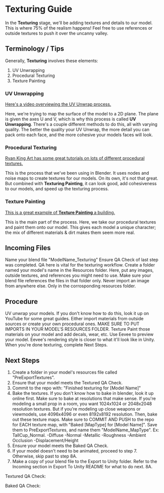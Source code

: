 # Texturing Guide

In the **Texturing** stage, we'll be adding textures and details to our model. This is where 75% of the realism happens! Feel free to use references or outside textures to push it over the uncanny valley.

## Terminology / Tips

Generally, **Texturing** involves these elements:

1. UV Unwrapping
2. Procedural Texturing
3. Texture Painting

### UV Unwrapping

[Here's a video  overviewing the UV Unwrap process.](https://www.youtube.com/watch?v=XleO7DBm1Us)

Here, we're trying to map the surface of the model to a 2D plane. The plane is given the axes U and V, which is why this process is called **UV Unwrapping**. There's a couple different methods to do this, all with varying quality. The better the quality your UV Unwrap, the more detail you can pack onto each face, and the more cohesive your models faces will look.

### Procedural Texturing

[Ryan King Art has some great tutorials on lots of different procedural textures.](https://www.youtube.com/RyanKingArt)

This is the process that we've been using in Blender. It uses nodes and noise maps to create textures for our models. On its own, it's not that great. But combined with **Texturing Painting**, it can look good, add cohesiveness to our models, and speed up the texturing process.

### Texture Painting

[This is a great example of **Texture Painting** a building.](https://www.youtube.com/watch?v=ilaD-V8R1gI)

This is the main part of the process. Here, we take our procedural textures and paint them onto our model. This gives each model a unique character; the mix of different materials & dirt makes them seem more real.

## Incoming Files

Name your blend file "ModelName_Texturing"
Ensure QA Check of last step was completed. QA here is vital for the texturing workflow. 
Create a folder named your model's name in the Resources folder. Here, put any images, outside textures,
and references you might need to use. Make sure your blend file references the files in that folder only.
Never import an image from anywhere else. Only in the corrosponding resources folder.

## Procedure

UV unwrap your models. If you don't know how to do this, look it up on YouTube for some great guides.
Either import materials from outside sources or create your own procedural ones. MAKE SURE TO PUT IMPORTS
IN YOUR MODEL'S RESOURCES FOLDER. Texture Paint those materials on your model and add decals, wear, etc.
Use Eevee to preview your model. Eevee's rendering style is closer to what it'll look like in Unity.
When you're done texturing, complete Next Steps.

## Next Steps

1. Create a folder in your model's resources file called "PreExportTextures".
2. Ensure that your model meets the Textured QA Check.
3. Commit to the repo with: "Finished texturing for [Model Name]"
4. Bake the textures. If you don't know how to bake in blender, look it up online first. 
   Make sure to bake at resolutions that make sense. If you're modeling a small prop in a room,
   you want 1024x1024 or 2048x2048 resolution textures.
   But if you're modeling up close weapons or viewmodels, use 4096x4096 or even 8192x8192 resolution.
   Then, bake out these texture maps. 
   Make sure to COMMIT AND PUSH to the repo for EACH texture map, with "Baked [MapType] for [Model Name]".
   Save them to PreExportTextures, and name them "ModelName_MapType". Ex: TallCup_Normal.
   -Diffuse
   -Normal
   -Metallic
   -Roughness
   -Ambient Occlusion
   -Displacement/Height
5. Ensure your model meets the Baked QA Check.
6. If your model doesn't need to be animated, proceed to step 7. Otherwise, skip past to step 8A.
7. Make a copy of your blend file to the Export to Unity folder. Refer to the Incoming section
   in Export To Unity README for what to do next. 
8A.

Textured QA Check:

Baked QA Check: